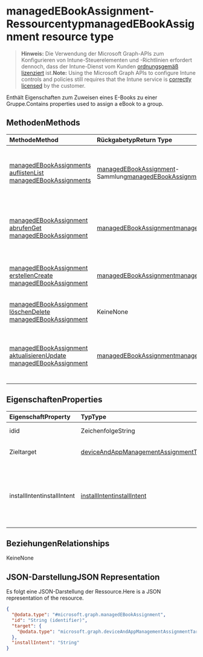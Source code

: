 # <a name="managedebookassignment-resource-type"></a><span data-ttu-id="7619a-101">managedEBookAssignment-Ressourcentyp</span><span class="sxs-lookup"><span data-stu-id="7619a-101">managedEBookAssignment resource type</span></span>

> <span data-ttu-id="7619a-102">**Hinweis:** Die Verwendung der Microsoft Graph-APIs zum Konfigurieren von Intune-Steuerelementen und -Richtlinien erfordert dennoch, dass der Intune-Dienst vom Kunden [ordnungsgemäß lizenziert](https://go.microsoft.com/fwlink/?linkid=839381) ist.</span><span class="sxs-lookup"><span data-stu-id="7619a-102">**Note:** Using the Microsoft Graph APIs to configure Intune controls and policies still requires that the Intune service is [correctly licensed](https://go.microsoft.com/fwlink/?linkid=839381) by the customer.</span></span>

<span data-ttu-id="7619a-103">Enthält Eigenschaften zum Zuweisen eines E-Books zu einer Gruppe.</span><span class="sxs-lookup"><span data-stu-id="7619a-103">Contains properties used to assign a eBook to a group.</span></span>
## <a name="methods"></a><span data-ttu-id="7619a-104">Methoden</span><span class="sxs-lookup"><span data-stu-id="7619a-104">Methods</span></span>
|<span data-ttu-id="7619a-105">Methode</span><span class="sxs-lookup"><span data-stu-id="7619a-105">Method</span></span>|<span data-ttu-id="7619a-106">Rückgabetyp</span><span class="sxs-lookup"><span data-stu-id="7619a-106">Return Type</span></span>|<span data-ttu-id="7619a-107">Beschreibung</span><span class="sxs-lookup"><span data-stu-id="7619a-107">Description</span></span>|
|:---|:---|:---|
|[<span data-ttu-id="7619a-108">managedEBookAssignments auflisten</span><span class="sxs-lookup"><span data-stu-id="7619a-108">List managedEBookAssignments</span></span>](../api/intune_books_managedebookassignment_list.md)|<span data-ttu-id="7619a-109">[managedEBookAssignment](../resources/intune_books_managedebookassignment.md)-Sammlung</span><span class="sxs-lookup"><span data-stu-id="7619a-109">[managedEBookAssignment](../resources/intune_books_managedebookassignment.md) collection</span></span>|<span data-ttu-id="7619a-110">Auflisten von Eigenschaften und Beziehungen der [managedEBookAssignment](../resources/intune_books_managedebookassignment.md)-Objekte.</span><span class="sxs-lookup"><span data-stu-id="7619a-110">List properties and relationships of the [managedEBookAssignment](../resources/intune_books_managedebookassignment.md) objects.</span></span>|
|[<span data-ttu-id="7619a-111">managedEBookAssignment abrufen</span><span class="sxs-lookup"><span data-stu-id="7619a-111">Get managedEBookAssignment</span></span>](../api/intune_books_managedebookassignment_get.md)|[<span data-ttu-id="7619a-112">managedEBookAssignment</span><span class="sxs-lookup"><span data-stu-id="7619a-112">managedEBookAssignment</span></span>](../resources/intune_books_managedebookassignment.md)|<span data-ttu-id="7619a-113">Lesen von Eigenschaften und Beziehungen des [managedEBookAssignment](../resources/intune_books_managedebookassignment.md)-Objekts.</span><span class="sxs-lookup"><span data-stu-id="7619a-113">Read properties and relationships of the [managedEBookAssignment](../resources/intune_books_managedebookassignment.md) object.</span></span>|
|[<span data-ttu-id="7619a-114">managedEBookAssignment erstellen</span><span class="sxs-lookup"><span data-stu-id="7619a-114">Create managedEBookAssignment</span></span>](../api/intune_books_managedebookassignment_create.md)|[<span data-ttu-id="7619a-115">managedEBookAssignment</span><span class="sxs-lookup"><span data-stu-id="7619a-115">managedEBookAssignment</span></span>](../resources/intune_books_managedebookassignment.md)|<span data-ttu-id="7619a-116">Erstellen eines neuen [managedEBookAssignment](../resources/intune_books_managedebookassignment.md)-Objekts.</span><span class="sxs-lookup"><span data-stu-id="7619a-116">Create a new [managedEBookAssignment](../resources/intune_books_managedebookassignment.md) object.</span></span>|
|[<span data-ttu-id="7619a-117">managedEBookAssignment löschen</span><span class="sxs-lookup"><span data-stu-id="7619a-117">Delete managedEBookAssignment</span></span>](../api/intune_books_managedebookassignment_delete.md)|<span data-ttu-id="7619a-118">Keine</span><span class="sxs-lookup"><span data-stu-id="7619a-118">None</span></span>|<span data-ttu-id="7619a-119">Löscht ein [ManagedEBookAssignment](../resources/intune_books_managedebookassignment.md)-Objekt.</span><span class="sxs-lookup"><span data-stu-id="7619a-119">Deletes a [managedEBookAssignment](../resources/intune_books_managedebookassignment.md).</span></span>|
|[<span data-ttu-id="7619a-120">managedEBookAssignment aktualisieren</span><span class="sxs-lookup"><span data-stu-id="7619a-120">Update managedEBookAssignment</span></span>](../api/intune_books_managedebookassignment_update.md)|[<span data-ttu-id="7619a-121">managedEBookAssignment</span><span class="sxs-lookup"><span data-stu-id="7619a-121">managedEBookAssignment</span></span>](../resources/intune_books_managedebookassignment.md)|<span data-ttu-id="7619a-122">Aktualisieren der Eigenschaften eines [managedEBookAssignment](../resources/intune_books_managedebookassignment.md)-Objekts.</span><span class="sxs-lookup"><span data-stu-id="7619a-122">Update the properties of a [managedEBookAssignment](../resources/intune_books_managedebookassignment.md) object.</span></span>|

## <a name="properties"></a><span data-ttu-id="7619a-123">Eigenschaften</span><span class="sxs-lookup"><span data-stu-id="7619a-123">Properties</span></span>
|<span data-ttu-id="7619a-124">Eigenschaft</span><span class="sxs-lookup"><span data-stu-id="7619a-124">Property</span></span>|<span data-ttu-id="7619a-125">Typ</span><span class="sxs-lookup"><span data-stu-id="7619a-125">Type</span></span>|<span data-ttu-id="7619a-126">Beschreibung</span><span class="sxs-lookup"><span data-stu-id="7619a-126">Description</span></span>|
|:---|:---|:---|
|<span data-ttu-id="7619a-127">id</span><span class="sxs-lookup"><span data-stu-id="7619a-127">id</span></span>|<span data-ttu-id="7619a-128">Zeichenfolge</span><span class="sxs-lookup"><span data-stu-id="7619a-128">String</span></span>|<span data-ttu-id="7619a-129">Schlüssel der Entität</span><span class="sxs-lookup"><span data-stu-id="7619a-129">Key of the entity.</span></span>|
|<span data-ttu-id="7619a-130">Ziel</span><span class="sxs-lookup"><span data-stu-id="7619a-130">target</span></span>|[<span data-ttu-id="7619a-131">deviceAndAppManagementAssignmentTarget</span><span class="sxs-lookup"><span data-stu-id="7619a-131">deviceAndAppManagementAssignmentTarget</span></span>](../resources/intune_shared_deviceandappmanagementassignmenttarget.md)|<span data-ttu-id="7619a-132">Zuweisungsziel für das E-Book</span><span class="sxs-lookup"><span data-stu-id="7619a-132">The assignment target for eBook.</span></span>|
|<span data-ttu-id="7619a-133">installIntent</span><span class="sxs-lookup"><span data-stu-id="7619a-133">installIntent</span></span>|[<span data-ttu-id="7619a-134">installIntent</span><span class="sxs-lookup"><span data-stu-id="7619a-134">installIntent</span></span>](../resources/intune_shared_installintent.md)|<span data-ttu-id="7619a-p101">Installationsabsicht für das E-Book. Mögliche Werte: `available`, `required`, `uninstall`, `availableWithoutEnrollment`.</span><span class="sxs-lookup"><span data-stu-id="7619a-p101">The install intent for eBook. The possible values are: `available`, `required`, `uninstall`, `availableWithoutEnrollment`.</span></span>|

## <a name="relationships"></a><span data-ttu-id="7619a-137">Beziehungen</span><span class="sxs-lookup"><span data-stu-id="7619a-137">Relationships</span></span>
<span data-ttu-id="7619a-138">Keine</span><span class="sxs-lookup"><span data-stu-id="7619a-138">None</span></span>
## <a name="json-representation"></a><span data-ttu-id="7619a-139">JSON-Darstellung</span><span class="sxs-lookup"><span data-stu-id="7619a-139">JSON Representation</span></span>
<span data-ttu-id="7619a-140">Es folgt eine JSON-Darstellung der Ressource.</span><span class="sxs-lookup"><span data-stu-id="7619a-140">Here is a JSON representation of the resource.</span></span>
<!--{
  "blockType": "resource",
  "baseType": "microsoft.graph.entity",
  "keyProperty": "id",
  "@odata.type": "microsoft.graph.managedEBookAssignment"
}-->
``` json
{
  "@odata.type": "#microsoft.graph.managedEBookAssignment",
  "id": "String (identifier)",
  "target": {
    "@odata.type": "microsoft.graph.deviceAndAppManagementAssignmentTarget"
  },
  "installIntent": "String"
}
```








